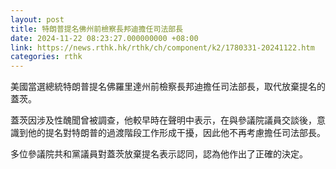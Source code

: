 ```yaml
---
layout: post
title: 特朗普提名佛州前檢察長邦迪擔任司法部長
date: 2024-11-22 08:23:27.000000000 +08:00
link: https://news.rthk.hk/rthk/ch/component/k2/1780331-20241122.htm
categories: rthk
---
```


美國當選總統特朗普提名佛羅里達州前檢察長邦迪擔任司法部長，取代放棄提名的蓋茨。

蓋茨因涉及性醜聞曾被調查，他較早時在聲明中表示，在與參議院議員交談後，意識到他的提名對特朗普的過渡階段工作形成干擾，因此他不再考慮擔任司法部長。

多位參議院共和黨議員對蓋茨放棄提名表示認同，認為他作出了正確的決定。
